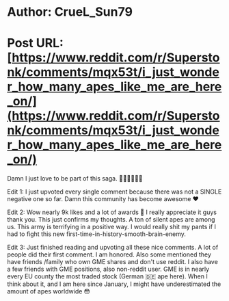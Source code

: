 # Author: CrueL_Sun79
# Post URL: [https://www.reddit.com/r/Superstonk/comments/mqx53t/i_just_wonder_how_many_apes_like_me_are_here_on/](https://www.reddit.com/r/Superstonk/comments/mqx53t/i_just_wonder_how_many_apes_like_me_are_here_on/)


Damn I just love to be part of this saga. 🦍🦍🦍💎🚀🌌

Edit 1: I just upvoted every single comment because there was not a SINGLE negative one so far.
Damn this community has become awesome ❤️

Edit 2: Wow nearly 9k likes and a lot of awards 🥰 I really appreciate it guys thank you. This just confirms my thoughts.
A ton of silent apes are among us. This army is terrifying in a positive way.
I would really shit my pants if I had to fight this new first-time-in-history-smooth-brain-enemy.

Edit 3: Just finished reading and upvoting all these nice comments. A lot of people did their first comment. I am honored.
Also some mentioned they have friends /family who own GME shares and don't use reddit.
I also have a few friends with GME positions, also non-reddit user.
GME is in nearly every EU county the most traded stock (German 🇩🇪 ape here). 
When I think about it, and I am here since January, I might have underestimated the amount of apes worldwide 😳